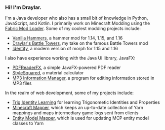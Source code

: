 ### Hi! I'm Draylar.

I'm a Java developer who also has a small bit of knowledge in Python, JavaScript, and Kotlin. I primarily work on Minecraft Modding using the [Fabric Mod Loader](http://fabricmc.net/). Some of my coolest modding projects include:
 - [Vanilla Hammers](https://www.curseforge.com/minecraft/mc-mods/vanilla-hammers), a hammer mod for 1.14, 1.15, and 1.16
 - [Draylar's Battle Towers](https://www.curseforge.com/minecraft/mc-mods/draylars-battle-towers), my take on the famous Battle Towers mod
 - [Identity](https://www.curseforge.com/minecraft/mc-mods/identity), a modern version of morph for 1.15 and 1.16

I also have experience working with the Java UI library, JavaFX:
 - [PDFReaderFX](https://github.com/Draylar/PDFReaderFX), a simple JavaFX-powered PDF reader
 - [StyleSquared](https://github.com/Draylar/StyleSquared), a material calculator
 - [MP3 Information Manager](https://github.com/Draylar/MP3-Information-Manager), a program for editing information stored in MP3 files
 
 In the realm of web development, some of my projects include:
 - [Trig Identity Learning](https://github.com/Draylar/trig-identity-learning) for learning Trigonometic Identities and Properties
 - [Minecraft Mapper](https://github.com/Draylar/minecraft-mapper), which keeps an up-to-date collection of Yarn mappings and maps intermediary game logs sent from clients
 - [Entity Model Mapper](https://github.com/Draylar/entity-model-remapper), which is used for updating MCP entity model classes to Yarn
 
 
 

